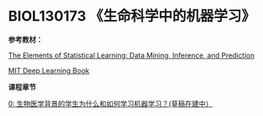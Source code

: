 # BIOL130173 《生命科学中的机器学习》
**参考教材：**

[The Elements of Statistical Learning: Data Mining, Inference, and Prediction](https://web.stanford.edu/~hastie/ElemStatLearn/printings/ESLII_print12.pdf)

[MIT Deep Learning Book](https://github.com/janishar/mit-deep-learning-book-pdf/blob/master/complete-book-pdf/deeplearningbook.pdf)

**课程章节**

[0: 生物医学背景的学生为什么和如何学习机器学习？(草稿在建中）](0_why_and_how.pptx)
